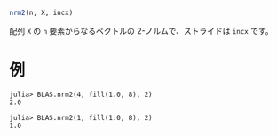 ```julia
nrm2(n, X, incx)
```

配列 `X` の `n` 要素からなるベクトルの 2-ノルムで、ストライドは `incx` です。

# 例

```jldoctest
julia> BLAS.nrm2(4, fill(1.0, 8), 2)
2.0

julia> BLAS.nrm2(1, fill(1.0, 8), 2)
1.0
```
